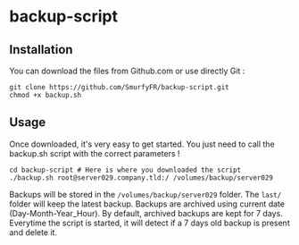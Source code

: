 # backup-script

## Installation

You can download the files from Github.com or use directly Git :

```
git clone https://github.com/SmurfyFR/backup-script.git
chmod +x backup.sh
```

## Usage

Once downloaded, it's very easy to get started. You just need to call the backup.sh script with the correct parameters !

```
cd backup-script # Here is where you downloaded the script
./backup.sh root@server029.company.tld:/ /volumes/backup/server029
```

Backups will be stored in the `/volumes/backup/server029` folder.
The `last/` folder will keep the latest backup. Backups are archived using current date (Day-Month-Year_Hour).
By default, archived backups are kept for 7 days. Everytime the script is started, it will detect if a 7 days old backup is present and delete it.
